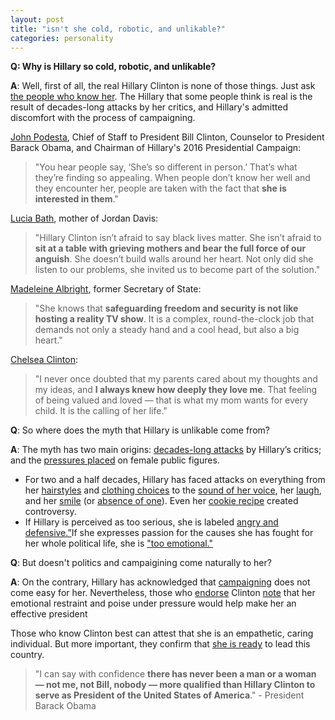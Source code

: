 ```yaml
---
layout: post
title: "isn't she cold, robotic, and unlikable?"
categories: personality
---  
```

  
**Q: Why is Hillary so cold, robotic, and unlikable?**
  
**A**: Well, first of all, the real Hillary Clinton is none of those things. Just ask [the people who know her](http://www.vox.com/a/hillary-clinton-interview/the-gap-listener-leadership-quality). The Hillary that some people think is real is the result of decades-long attacks by her critics, and Hillary's admitted discomfort with the process of campaigning.

[John Podesta](http://www.vox.com/a/hillary-clinton-interview/the-gap-listener-leadership-quality), Chief of Staff to President Bill Clinton, Counselor to President Barack Obama, and Chairman of Hillary's 2016 Presidential Campaign:
>"You hear people say, ‘She’s so different in person.’ That’s what they’re finding so appealing. When people don’t know her well and they encounter her, people are taken with the fact that **she is interested in them**."

[Lucia Bath](http://time.com/4424704/dnc-mothers-movement-transcript-speech-video/), mother of Jordan Davis:
>"Hillary Clinton isn’t afraid to say black lives matter. She isn’t afraid to **sit at a table with grieving mothers and bear the full force of our anguish**. She doesn’t build walls around her heart. Not only did she listen to our problems, she invited us to become part of the solution." 

[Madeleine Albright](https://www.demconvention.com/app_news/app_news_speeches/former-secretary-state-madeleine-albright-2016-dnc-speech/), former Secretary of State:
>"She knows that **safeguarding freedom and security is not like hosting a reality TV show**. It is a complex, round-the-clock job that demands not only a steady hand and a cool head, but also a big heart."

[Chelsea Clinton](http://www.realclearpolitics.com/video/2016/07/28/chelsea_clinton_introduces_hillary_at_dnc_she_never_forgets_who_she_is_fighting_for.html):
>"I never once doubted that my parents cared about my thoughts and my ideas, and **I always knew how deeply they love me**. That feeling of being valued and loved — that is what my mom wants for every child. It is the calling of her life."

**Q**: So where does the myth that Hillary is unlikable come from?

**A**: The myth has two main origins: [decades-long attacks](https://decorrespondent.nl/5072/clinton-derangement-syndrome-diagnosing-the-real-reason-that-so-many-americans-hate-hillary/1434615793424-45000115) by Hillary’s critics; and the [pressures placed](http://www.nytimes.com/2016/09/25/opinion/sunday/hillary-clintons-angry-face.html?_r=0) on female public figures.

* For two and a half decades, Hillary has faced attacks on everything from her [hairstyles](http://www.slate.com/articles/double_x/doublex/2015/11/hillary_clinton_hair_attacks_from_the_headband_to_the_wig.html) and [clothing choices](https://www.bustle.com/articles/86973-5-times-hillary-clintons-style-was-criticized-instead-of-her-ideas) to the [sound of her voice](http://www.huffingtonpost.com/entry/complaining-hillary-clintons-voice_us_579add5de4b0693164c0b55c), her [laugh](http://mediamatters.org/blog/2015/10/14/media-return-to-deriding-hillary-clintons-laugh/206136), and her [smile](http://fortune.com/2016/09/27/hillary-clinton-smiling-debate/) (or [absence of one](http://www.nytimes.com/2016/09/09/us/politics/hillary-clinton-smiling.html)). Even her [cookie recipe](http://www.cnn.com/2012/03/16/opinion/swinth-hillary-clinton/index.html) created controversy. 
* If Hillary is perceived as too serious, she is labeled [angry and defensive.”](http://nytlive.nytimes.com/womenintheworld/2016/09/08/clinton-criticized-for-not-smiling-enough-during-commander-in-chief-forum/)If she expresses passion for the causes she has fought for her whole political life, she is ["too emotional."](https://thinkprogress.org/media-torn-over-whether-to-cast-clinton-as-weak-or-calculating-for-emotional-display-89faa9827964#.45qbd7hn2) 

**Q**: But doesn't politics and campaigining come naturally to her?

**A**: On the contrary, Hillary has acknowledged that [campaigning](http://www.politico.com/blogs/2016-dem-primary-live-updates-and-results/2016/03/hillary-clinton-i-am-not-a-natural-politician-220544) does not come easy for her. Nevertheless, those who [endorse](http://www.chron.com/opinion/recommendations/article/For-Hillary-Clinton-8650345.php) Clinton [note](http://www.azcentral.com/story/opinion/editorial/2016/09/27/hillary-clinton-endorsement/91198668/) that her emotional restraint and poise under pressure would help make her an effective president

Those who know Clinton best can attest that she is an empathetic, caring individual. But more important, they confirm that [she is ready](http://www.vox.com/2016/7/27/12306702/democratic-convention-obama-hillary-clinton-bill-qualified) to lead this country.
> "I can say with confidence **there has never been a man or a woman — not me, not Bill, nobody — more qualified than Hillary Clinton to serve as President of the United States of America**." - President Barack Obama
